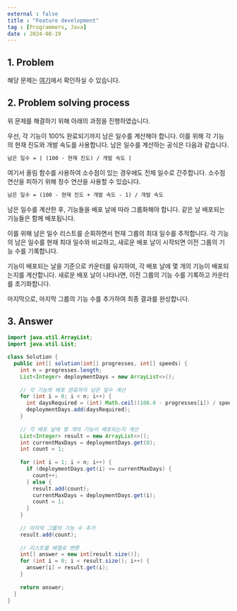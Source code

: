 ```yaml
---
external : false
title : "Feature development"
tag : [Programmers, Java]
date : 2024-08-19
---
```


## 1. Problem

해당 문제는 [여기](https://school.programmers.co.kr/learn/courses/30/lessons/42586)에서 확인하실 수 있습니다.

## 2. Problem solving process

위 문제를 해결하기 위해 아래의 과정을 진행하였습니다.

우선, 각 기능이 100% 완료되기까지 남은 일수를 계산해야 합니다. 이를 위해 각 기능의 현재 진도와 개발 속도를 사용합니다. 남은 일수를 계산하는 공식은 다음과 같습니다.

```md
남은 일수 = ⌈ (100 - 현재 진도) / 개발 속도 ⌉
```

여기서 올림 함수를 사용하여 소수점이 있는 경우에도 전체 일수로 간주합니다. 소수점 연산을 피하기 위해 정수 연산을 사용할 수 있습니다.

```md
남은 일수 = (100 - 현재 진도 + 개발 속도 - 1) / 개발 속도
```

남은 일수를 계산한 후, 기능들을 배포 날에 따라 그룹화해야 합니다. 같은 날 배포되는 기능들은 함께 배포됩니다.

이를 위해 남은 일수 리스트를 순회하면서 현재 그룹의 최대 일수를 추적합니다. 각 기능의 남은 일수를 현재 최대 일수와 비교하고, 새로운 배포 날이 시작되면 이전 그룹의 기능 수를 기록합니다.

기능이 배포되는 날을 기준으로 카운터를 유지하여, 각 배포 날에 몇 개의 기능이 배포되는지를 계산합니다. 새로운 배포 날이 나타나면, 이전 그룹의 기능 수를 기록하고 카운터를 초기화합니다.

마지막으로, 마지막 그룹의 기능 수를 추가하여 최종 결과를 완성합니다.

## 3. Answer

```java
import java.util.ArrayList;
import java.util.List;

class Solution {
  public int[] solution(int[] progresses, int[] speeds) {
    int n = progresses.length;
    List<Integer> deploymentDays = new ArrayList<>();
    
    // 각 기능의 배포 완료까지 남은 일수 계산
    for (int i = 0; i < n; i++) {
      int daysRequired = (int) Math.ceil((100.0 - progresses[i]) / speeds[i]);
      deploymentDays.add(daysRequired);
    }
    
    // 각 배포 날에 몇 개의 기능이 배포되는지 계산
    List<Integer> result = new ArrayList<>();
    int currentMaxDays = deploymentDays.get(0);
    int count = 1;
    
    for (int i = 1; i < n; i++) {
      if (deploymentDays.get(i) <= currentMaxDays) {
        count++;
      } else {
        result.add(count);
        currentMaxDays = deploymentDays.get(i);
        count = 1;
      }
    }
    
    // 마지막 그룹의 기능 수 추가
    result.add(count);
    
    // 리스트를 배열로 변환
    int[] answer = new int[result.size()];
    for (int i = 0; i < result.size(); i++) {
      answer[i] = result.get(i);
    }
    
    return answer;
  }
}
```

